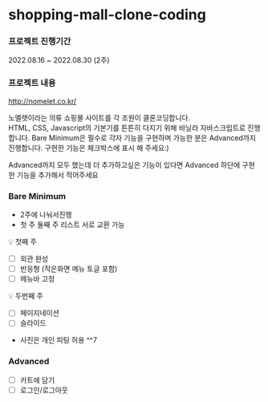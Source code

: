 # shopping-mall-clone-coding

### 프로젝트 진행기간

  2022.08.16 ~ 2022.08.30 (2주)

### 프로젝트 내용

http://nomelet.co.kr/

노멜렛이라는 의류 쇼핑몰 사이트를 각 조원이 클론코딩합니다.<br/>
HTML, CSS, Javascript의 기본기를 튼튼히 다지기 위해 바닐라 자바스크립트로 진행합니다.
Bare Minimum은 필수로 각자 기능을 구현하며 가능한 분은 Advanced까지 진행합니다.
구현한 기능은 체크박스에 표시 해 주세요:)

Advanced까지 모두 했는데 더 추가하고싶은 기능이 있다면 Advanced 하단에 구현한 기능을 추가해서 적어주세요

### Bare Minimum 
- 2주에 나눠서진행 
- 첫 주 둘째 주 리스트 서로 교환 가능

<aside>
💡 첫째 주

- [ ] 외관 완성
- [ ] 반응형 (작은화면 메뉴 토글 포함)
- [ ] 메뉴바 고정

💡 두번째 주 

- [ ] 페이지네이션
- [ ] 슬라이드
</aside>

- 사진은 개인 피팅 허용 ^^7

### Advanced

- [ ] 카트에 담기
- [ ] 로그인/로그아웃
